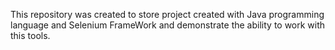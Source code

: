 This repository was created to store project created with Java programming language and Selenium FrameWork and demonstrate the ability to work with this tools.
